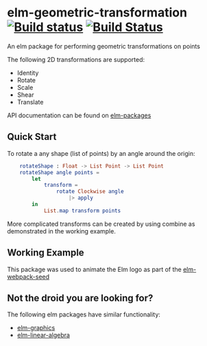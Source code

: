 # elm-geometric-transformation [![Build status](https://ci.appveyor.com/api/projects/status/1fspr6u4h801x569/branch/master?svg=true)](https://ci.appveyor.com/project/benansell/elm-geometric-transformation/branch/master) [![Build Status](https://travis-ci.org/benansell/elm-geometric-transformation.svg?branch=master)](https://travis-ci.org/benansell/elm-geometric-transformation)

An elm package for performing geometric transformations on points

The following 2D transformations are supported:
* Identity
* Rotate
* Scale
* Shear
* Translate

API documentation can be found on [elm-packages](http://package.elm-lang.org/packages/benansell/elm-geometric-transformation/latest)

## Quick Start
To rotate a any shape (list of points) by an angle around the origin:

```elm
    rotateShape : Float -> List Point -> List Point
    rotateShape angle points =
        let
            transform =
                rotate Clockwise angle
                    |> apply
        in
            List.map transform points
```

More complicated transforms can be created by using combine as demonstrated in the working example.


## Working Example
This package was used to animate the Elm logo as part of the [elm-webpack-seed](https://github.com/benansell/elm-webpack-seed)


## Not the droid you are looking for?
The following elm packages have similar functionality:
* [elm-graphics](http://package.elm-lang.org/packages/evancz/elm-graphics/latest)
* [elm-linear-algebra](http://package.elm-lang.org/packages/elm-community/elm-linear-algebra/latest)
